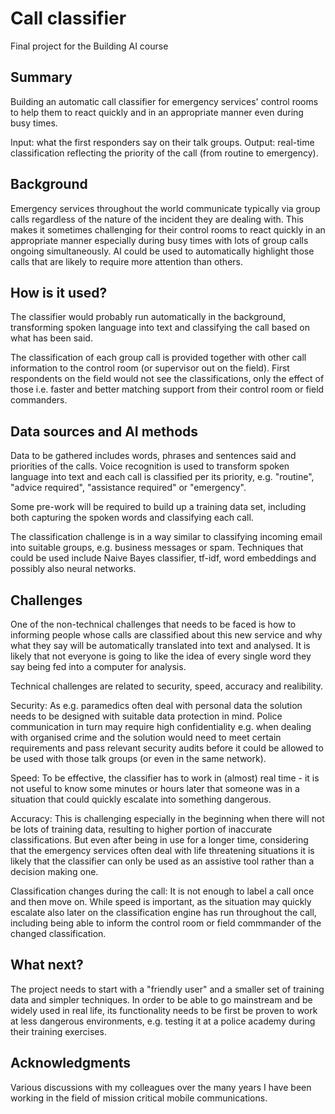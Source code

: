 
# Call classifier

Final project for the Building AI course

## Summary

Building an automatic call classifier for emergency services' control rooms to help them to react quickly and in an appropriate manner even during busy times. 

Input: what the first responders say on their talk groups. Output: real-time classification reflecting the priority of the call (from routine to emergency).


## Background

Emergency services throughout the world communicate typically via group calls regardless of the nature of the incident they are dealing with. This makes it sometimes challenging for their control rooms to react quickly in an appropriate manner especially during busy times with lots of group calls ongoing simultaneously. AI could be used to automatically highlight those calls that are likely to require more attention than others. 


## How is it used?

The classifier would probably run automatically in the background, transforming spoken language into text and classifying the call based on what has been said. 

The classification of each group call is provided together with other call information to the control room (or supervisor out on the field). First respondents on the field would not see the classifications, only the effect of those i.e. faster and better matching support from their control room or field commanders.


## Data sources and AI methods

Data to be gathered includes words, phrases and sentences said and priorities of the calls. Voice recognition is used to transform spoken language into text and each call is classified per its priority, e.g. "routine", "advice required", "assistance required" or "emergency". 

Some pre-work will be required to build up a training data set, including both capturing the spoken words and classifying each call.

The classification challenge is in a way similar to classifying incoming email into suitable groups, e.g. business messages or spam. Techniques that could be used include Naive Bayes classifier, tf-idf, word embeddings and possibly also neural networks.


## Challenges

One of the non-technical challenges that needs to be faced is how to informing people whose calls are classified about this new service and why what they say will be automatically translated into text and analysed. It is likely that not everyone is going to like the idea of every single word they say being fed into a computer for analysis. 

Technical challenges are related to security, speed, accuracy and realibility. 

Security: As e.g. paramedics often deal with personal data the solution needs to be designed with suitable data protection in mind. Police communication in turn may require high confidentiality e.g. when dealing with organised crime and the solution would need to meet certain requirements and pass relevant security audits before it could be allowed to be used with those talk groups (or even in the same network).

Speed: To be effective, the classifier has to work in (almost) real time - it is not useful to know some minutes or hours later that someone was in a situation that could quickly escalate into something dangerous. 

Accuracy: This is challenging especially in the beginning when there will not be lots of training data, resulting to higher portion of inaccurate classifications. But even after being in use for a longer time, considering that the emergency services often deal with life threatening situations it is likely that the classifier can only be used as an assistive tool rather than a decision making one.

Classification changes during the call: It is not enough to label a call once and then move on. While speed is important,  as the situation may quickly escalate also later on the classification engine has run throughout the call, including being able to inform the control room or field commmander of the changed classification. 


## What next?

The project needs to start with a "friendly user" and a smaller set of training data and simpler techniques. In order to be able to go mainstream and be widely used in real life, its functionality needs to be first be proven to work at less dangerous environments, e.g. testing it at a police academy during their training exercises.


## Acknowledgments

Various discussions with my colleagues over the many years I have been working in the field of mission critical mobile communications.
